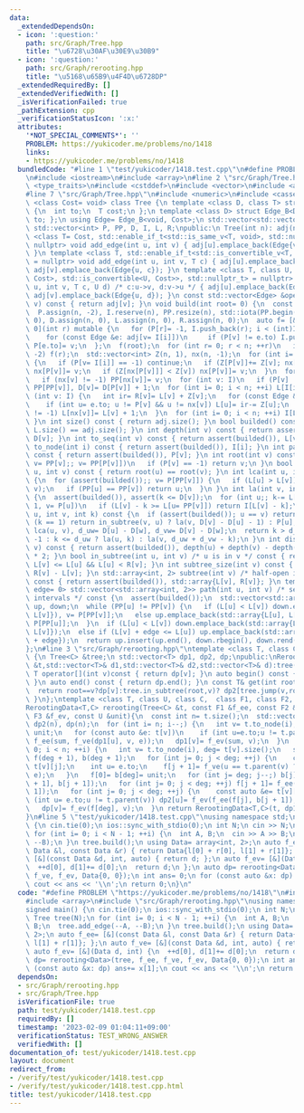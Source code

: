 ```yaml
---
data:
  _extendedDependsOn:
  - icon: ':question:'
    path: src/Graph/Tree.hpp
    title: "\u6728\u30AF\u30E9\u30B9"
  - icon: ':question:'
    path: src/Graph/rerooting.hpp
    title: "\u5168\u65B9\u4F4D\u6728DP"
  _extendedRequiredBy: []
  _extendedVerifiedWith: []
  _isVerificationFailed: true
  _pathExtension: cpp
  _verificationStatusIcon: ':x:'
  attributes:
    '*NOT_SPECIAL_COMMENTS*': ''
    PROBLEM: https://yukicoder.me/problems/no/1418
    links:
    - https://yukicoder.me/problems/no/1418
  bundledCode: "#line 1 \"test/yukicoder/1418.test.cpp\"\n#define PROBLEM \"https://yukicoder.me/problems/no/1418\"\
    \n#include <iostream>\n#include <array>\n#line 2 \"src/Graph/Tree.hpp\"\n#include\
    \ <type_traits>\n#include <cstddef>\n#include <vector>\n#include <algorithm>\n\
    #line 7 \"src/Graph/Tree.hpp\"\n#include <numeric>\n#include <cassert>\ntemplate\
    \ <class Cost= void> class Tree {\n template <class D, class T> struct Edge_B\
    \ {\n  int to;\n  T cost;\n };\n template <class D> struct Edge_B<D, void> { int\
    \ to; };\n using Edge= Edge_B<void, Cost>;\n std::vector<std::vector<Edge>> adj;\n\
    \ std::vector<int> P, PP, D, I, L, R;\npublic:\n Tree(int n): adj(n) {}\n template\
    \ <class T= Cost, std::enable_if_t<std::is_same_v<T, void>, std::nullptr_t> =\
    \ nullptr> void add_edge(int u, int v) { adj[u].emplace_back(Edge{v}), adj[v].emplace_back(Edge{u});\
    \ }\n template <class T, std::enable_if_t<std::is_convertible_v<T, Cost>, std::nullptr_t>\
    \ = nullptr> void add_edge(int u, int v, T c) { adj[u].emplace_back(Edge{v, c}),\
    \ adj[v].emplace_back(Edge{u, c}); }\n template <class T, class U, std::enable_if_t<std::conjunction_v<std::is_convertible<T,\
    \ Cost>, std::is_convertible<U, Cost>>, std::nullptr_t> = nullptr> void add_edge(int\
    \ u, int v, T c, U d) /* c:u->v, d:v->u */ { adj[u].emplace_back(Edge{v, c}),\
    \ adj[v].emplace_back(Edge{u, d}); }\n const std::vector<Edge> &operator[](int\
    \ v) const { return adj[v]; }\n void build(int root= 0) {\n  const int n= adj.size();\n\
    \  P.assign(n, -2), I.reserve(n), PP.resize(n), std::iota(PP.begin(), PP.end(),\
    \ 0), D.assign(n, 0), L.assign(n, 0), R.assign(n, 0);\n  auto f= [&, i= 0, v=\
    \ 0](int r) mutable {\n   for (P[r]= -1, I.push_back(r); i < (int)I.size(); ++i)\n\
    \    for (const Edge &e: adj[v= I[i]])\n     if (P[v] != e.to) I.push_back(e.to),\
    \ P[e.to]= v;\n  };\n  f(root);\n  for (int r= 0; r < n; ++r)\n   if (P[r] ==\
    \ -2) f(r);\n  std::vector<int> Z(n, 1), nx(n, -1);\n  for (int i= n, v; i--;)\
    \ {\n   if (P[v= I[i]] == -1) continue;\n   if (Z[P[v]]+= Z[v]; nx[P[v]] == -1)\
    \ nx[P[v]]= v;\n   if (Z[nx[P[v]]] < Z[v]) nx[P[v]]= v;\n  }\n  for (int v: I)\n\
    \   if (nx[v] != -1) PP[nx[v]]= v;\n  for (int v: I)\n   if (P[v] != -1) PP[v]=\
    \ PP[PP[v]], D[v]= D[P[v]] + 1;\n  for (int i= 0; i < n; ++i) L[I[i]]= i;\n  for\
    \ (int v: I) {\n   int ir= R[v]= L[v] + Z[v];\n   for (const Edge &e: adj[v])\n\
    \    if (int u= e.to; u != P[v] && u != nx[v]) L[u]= ir-= Z[u];\n   if (nx[v]\
    \ != -1) L[nx[v]]= L[v] + 1;\n  }\n  for (int i= 0; i < n; ++i) I[L[i]]= i;\n\
    \ }\n int size() const { return adj.size(); }\n bool builded() const { return\
    \ L.size() == adj.size(); }\n int depth(int v) const { return assert(builded()),\
    \ D[v]; }\n int to_seq(int v) const { return assert(builded()), L[v]; }\n int\
    \ to_node(int i) const { return assert(builded()), I[i]; }\n int parent(int v)\
    \ const { return assert(builded()), P[v]; }\n int root(int v) const {\n  for (assert(builded()),\
    \ v= PP[v];; v= PP[P[v]])\n   if (P[v] == -1) return v;\n }\n bool connected(int\
    \ u, int v) const { return root(u) == root(v); }\n int lca(int u, int v) const\
    \ {\n  for (assert(builded());; v= P[PP[v]]) {\n   if (L[u] > L[v]) std::swap(u,\
    \ v);\n   if (PP[u] == PP[v]) return u;\n  }\n }\n int la(int v, int k) const\
    \ {\n  assert(builded()), assert(k <= D[v]);\n  for (int u;; k-= L[v] - L[u] +\
    \ 1, v= P[u])\n   if (L[v] - k >= L[u= PP[v]]) return I[L[v] - k];\n }\n int jump(int\
    \ u, int v, int k) const {\n  if (assert(builded()); u == v) return -1;\n  if\
    \ (k == 1) return in_subtree(v, u) ? la(v, D[v] - D[u] - 1) : P[u];\n  int w=\
    \ lca(u, v), d_uw= D[u] - D[w], d_vw= D[v] - D[w];\n  return k > d_uw + d_vw ?\
    \ -1 : k <= d_uw ? la(u, k) : la(v, d_uw + d_vw - k);\n }\n int dist(int u, int\
    \ v) const { return assert(builded()), depth(u) + depth(v) - depth(lca(u, v))\
    \ * 2; }\n bool in_subtree(int u, int v) /* u is in v */ const { return assert(builded()),\
    \ L[v] <= L[u] && L[u] < R[v]; }\n int subtree_size(int v) const { return assert(builded()),\
    \ R[v] - L[v]; }\n std::array<int, 2> subtree(int v) /* half-open interval */\
    \ const { return assert(builded()), std::array{L[v], R[v]}; }\n template <bool\
    \ edge= 0> std::vector<std::array<int, 2>> path(int u, int v) /* sequence of closed\
    \ intervals */ const {\n  assert(builded());\n  std::vector<std::array<int, 2>>\
    \ up, down;\n  while (PP[u] != PP[v]) {\n   if (L[u] < L[v]) down.emplace_back(std::array{L[PP[v]],\
    \ L[v]}), v= P[PP[v]];\n   else up.emplace_back(std::array{L[u], L[PP[u]]}), u=\
    \ P[PP[u]];\n  }\n  if (L[u] < L[v]) down.emplace_back(std::array{L[u] + edge,\
    \ L[v]});\n  else if (L[v] + edge <= L[u]) up.emplace_back(std::array{L[u], L[v]\
    \ + edge});\n  return up.insert(up.end(), down.rbegin(), down.rend()), up;\n }\n\
    };\n#line 3 \"src/Graph/rerooting.hpp\"\ntemplate <class T, class C> class RerootingData\
    \ {\n Tree<C> &tree;\n std::vector<T> dp1, dp2, dp;\npublic:\nRerootingData(Tree<C>\
    \ &t,std::vector<T>& d1,std::vector<T>& d2,std::vector<T>& d):tree(t),dp1(d1),dp2(d2),dp(d){}\n\
    \ T operator[](int v)const { return dp[v]; }\n auto begin() const { return dp.begin();\
    \ }\n auto end() const { return dp.end(); }\n const T& get(int root, int v)const{\n\
    \  return root==v?dp[v]:tree.in_subtree(root,v)? dp2[tree.jump(v,root,1)]:dp1[v];\n\
    \ }\n};\ntemplate <class T, class U, class C,  class F1, class F2, class F3>\n\
    RerootingData<T,C> rerooting(Tree<C> &t, const F1 &f_ee, const F2 &f_ve, const\
    \ F3 &f_ev, const U &unit){\n  const int n= t.size();\n  std::vector<T> dp1(n),\
    \ dp2(n), dp(n);\n  for (int i= n; i--;) {\n   int v= t.to_node(i);\n   U sum=\
    \ unit;\n   for (const auto &e: t[v])\n    if (int u=e.to;u != t.parent(v)) sum=\
    \ f_ee(sum, f_ve(dp1[u], v, e));\n   dp1[v]= f_ev(sum, v);\n  }\n  for (int i=\
    \ 0; i < n; ++i) {\n   int v= t.to_node(i), deg= t[v].size();\n   std::vector<U>\
    \ f(deg + 1), b(deg + 1);\n   for (int j= 0; j < deg; ++j) {\n    const auto &e=\
    \ t[v][j];\n    int u= e.to;\n    f[j + 1]= f_ve(u == t.parent(v) ? dp2[v] : dp1[u],v,\
    \ e);\n   }\n   f[0]= b[deg]= unit;\n   for (int j= deg; j--;) b[j]= f_ee(f[j\
    \ + 1], b[j + 1]);\n   for (int j= 0; j < deg; ++j) f[j + 1]= f_ee(f[j], f[j +\
    \ 1]);\n   for (int j= 0; j < deg; ++j) {\n    const auto &e= t[v][j];\n    if\
    \ (int u= e.to;u != t.parent(v)) dp2[u]= f_ev(f_ee(f[j], b[j + 1]), v);\n   }\n\
    \   dp[v]= f_ev(f[deg], v);\n  }\n return RerootingData<T,C>(t, dp1, dp2, dp);\n\
    }\n#line 5 \"test/yukicoder/1418.test.cpp\"\nusing namespace std;\nsigned main()\
    \ {\n cin.tie(0);\n ios::sync_with_stdio(0);\n int N;\n cin >> N;\n Tree tree(N);\n\
    \ for (int i= 0; i < N - 1; ++i) {\n  int A, B;\n  cin >> A >> B;\n  tree.add_edge(--A,\
    \ --B);\n }\n tree.build();\n using Data= array<int, 2>;\n auto f_ee= [&](const\
    \ Data &l, const Data &r) { return Data{l[0] + r[0], l[1] + r[1]}; };\n auto f_ve=\
    \ [&](const Data &d, int, auto) { return d; };\n auto f_ev= [&](Data d, int) {\n\
    \  ++d[0], d[1]+= d[0];\n  return d;\n };\n auto dp= rerooting<Data>(tree, f_ee,\
    \ f_ve, f_ev, Data{0, 0});\n int ans= 0;\n for (const auto &x: dp) ans+= x[1];\n\
    \ cout << ans << '\\n';\n return 0;\n}\n"
  code: "#define PROBLEM \"https://yukicoder.me/problems/no/1418\"\n#include <iostream>\n\
    #include <array>\n#include \"src/Graph/rerooting.hpp\"\nusing namespace std;\n\
    signed main() {\n cin.tie(0);\n ios::sync_with_stdio(0);\n int N;\n cin >> N;\n\
    \ Tree tree(N);\n for (int i= 0; i < N - 1; ++i) {\n  int A, B;\n  cin >> A >>\
    \ B;\n  tree.add_edge(--A, --B);\n }\n tree.build();\n using Data= array<int,\
    \ 2>;\n auto f_ee= [&](const Data &l, const Data &r) { return Data{l[0] + r[0],\
    \ l[1] + r[1]}; };\n auto f_ve= [&](const Data &d, int, auto) { return d; };\n\
    \ auto f_ev= [&](Data d, int) {\n  ++d[0], d[1]+= d[0];\n  return d;\n };\n auto\
    \ dp= rerooting<Data>(tree, f_ee, f_ve, f_ev, Data{0, 0});\n int ans= 0;\n for\
    \ (const auto &x: dp) ans+= x[1];\n cout << ans << '\\n';\n return 0;\n}"
  dependsOn:
  - src/Graph/rerooting.hpp
  - src/Graph/Tree.hpp
  isVerificationFile: true
  path: test/yukicoder/1418.test.cpp
  requiredBy: []
  timestamp: '2023-02-09 01:04:11+09:00'
  verificationStatus: TEST_WRONG_ANSWER
  verifiedWith: []
documentation_of: test/yukicoder/1418.test.cpp
layout: document
redirect_from:
- /verify/test/yukicoder/1418.test.cpp
- /verify/test/yukicoder/1418.test.cpp.html
title: test/yukicoder/1418.test.cpp
---
```

